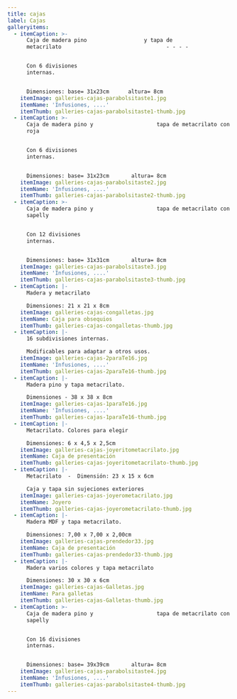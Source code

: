 ```yaml
---
title: cajas
label: Cajas
galleryitems:
  - itemCaption: >-
      Caja de madera pino                  y tapa de
      metacrilato                                 - - - -


      Con 6 divisiones
      internas.                                                                                                                                                                                                                                                                                                                                                                                                                                  


      Dimensiones: base= 31x23cm      altura= 8cm
    itemImage: galleries-cajas-parabolsitaste1.jpg
    itemName: 'Infusiones, ....'
    itemThumb: galleries-cajas-parabolsitaste1-thumb.jpg
  - itemCaption: >-
      Caja de madera pino y                    tapa de metacrilato con madera
      roja


      Con 6 divisiones
      internas.                                                                                                                                                                                                                                                                                                                                                                                                                                  


      Dimensiones: base= 31x23cm       altura= 8cm
    itemImage: galleries-cajas-parabolsitaste2.jpg
    itemName: 'Infusiones, ....'
    itemThumb: galleries-cajas-parabolsitaste2-thumb.jpg
  - itemCaption: >-
      Caja de madera pino y                    tapa de metacrilato con madera
      sapelly


      Con 12 divisiones
      internas.                                                                                                                                                                                                                                                                                                                                                                                                                                  


      Dimensiones: base= 31x31cm       altura= 8cm
    itemImage: galleries-cajas-parabolsitaste3.jpg
    itemName: 'Infusiones, ....'
    itemThumb: galleries-cajas-parabolsitaste3-thumb.jpg
  - itemCaption: |-
      Madera y metacrilato 

      Dimensiones: 21 x 21 x 8cm
    itemImage: galleries-cajas-congalletas.jpg
    itemName: Caja para obsequios
    itemThumb: galleries-cajas-congalletas-thumb.jpg
  - itemCaption: |-
      16 subdivisiones internas.

      Modificables para adaptar a otros usos.
    itemImage: galleries-cajas-2paraTe16.jpg
    itemName: 'Infusiones, ....'
    itemThumb: galleries-cajas-2paraTe16-thumb.jpg
  - itemCaption: |-
      Madera pino y tapa metacrilato.  

      Dimensiones - 38 x 38 x 8cm
    itemImage: galleries-cajas-1paraTe16.jpg
    itemName: 'Infusiones, ....'
    itemThumb: galleries-cajas-1paraTe16-thumb.jpg
  - itemCaption: |-
      Metacrilato. Colores para elegir 

      Dimensiones: 6 x 4,5 x 2,5cm
    itemImage: galleries-cajas-joyeritometacrilato.jpg
    itemName: Caja de presentación
    itemThumb: galleries-cajas-joyeritometacrilato-thumb.jpg
  - itemCaption: |-
      Metacrilato  -  Dimensión: 23 x 15 x 6cm

      Caja y tapa sin sujeciones exteriores
    itemImage: galleries-cajas-joyerometacrilato.jpg
    itemName: Joyero
    itemThumb: galleries-cajas-joyerometacrilato-thumb.jpg
  - itemCaption: |-
      Madera MDF y tapa metacrilato.  

      Dimensiones: 7,00 x 7,00 x 2,00cm
    itemImage: galleries-cajas-prendedor33.jpg
    itemName: Caja de presentación
    itemThumb: galleries-cajas-prendedor33-thumb.jpg
  - itemCaption: |-
      Madera varios colores y tapa metacrilato

      Dimensiones: 30 x 30 x 6cm
    itemImage: galleries-cajas-Galletas.jpg
    itemName: Para galletas
    itemThumb: galleries-cajas-Galletas-thumb.jpg
  - itemCaption: >-
      Caja de madera pino y                    tapa de metacrilato con madera
      sapelly


      Con 16 divisiones
      internas.                                                                                                                                                                                                                                                                                                                                                                                                                                  


      Dimensiones: base= 39x39cm       altura= 8cm
    itemImage: galleries-cajas-parabolsitaste4.jpg
    itemName: 'Infusiones, ....'
    itemThumb: galleries-cajas-parabolsitaste4-thumb.jpg
---
```


